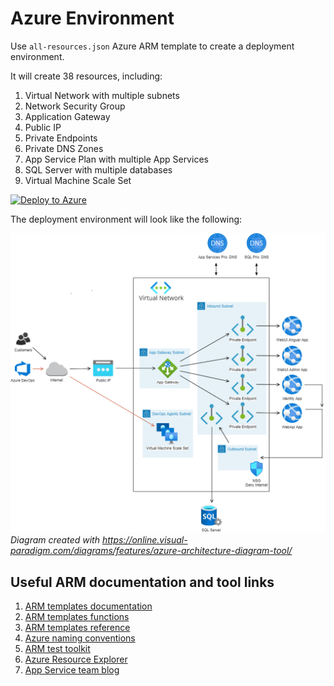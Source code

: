 # Azure Environment

Use `all-resources.json` Azure ARM template to create a deployment environment.

It will create 38 resources, including:

1. Virtual Network with multiple subnets
1. Network Security Group
1. Application Gateway
1. Public IP
1. Private Endpoints
1. Private DNS Zones
1. App Service Plan with multiple App Services
1. SQL Server with multiple databases
1. Virtual Machine Scale Set

[![Deploy to Azure](https://aka.ms/deploytoazurebutton)](https://portal.azure.com/#create/Microsoft.Template/uri/https%3A%2F%2Fraw.githubusercontent.com%2Fkierendixon%2Fpurchase-order-tracker-aspnetcore_angular%2Fmaster%2Fdeploy%2Fazure%2Fall-resources.json)

The deployment environment will look like the following:

![Azure Environment](Azure%20Environment.png?raw=true)  
*Diagram created with https://online.visual-paradigm.com/diagrams/features/azure-architecture-diagram-tool/*

## Useful ARM documentation and tool links

1. [ARM templates documentation](https://docs.microsoft.com/en-us/azure/azure-resource-manager/templates)
1. [ARM templates functions](https://docs.microsoft.com/en-us/azure/azure-resource-manager/templates/template-functions)
1. [ARM templates reference](https://docs.microsoft.com/en-us/azure/templates)
1. [Azure naming conventions](https://docs.microsoft.com/en-us/azure/cloud-adoption-framework/ready/azure-best-practices/resource-naming)
1. [ARM test toolkit](https://docs.microsoft.com/en-us/azure/azure-resource-manager/templates/test-toolkit)
1. [Azure Resource Explorer](https://resources.azure.com/)
1. [App Service team blog](https://azure.github.io/AppService)
